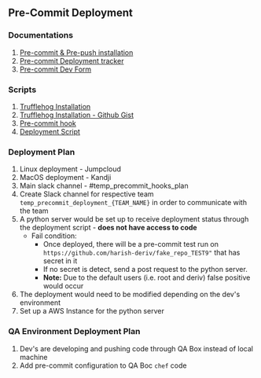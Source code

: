 ## Pre-Commit Deployment

### Documentations
1. [Pre-commit & Pre-push installation](https://docs.google.com/document/d/1zqfZc-iyjnsIKHWbHv3mP5-RRH5zEhY5I0iWbdDGyVg/edit#heading=h.ufhpzm1dxy82)
2. [Pre-commit Deployment tracker](https://docs.google.com/spreadsheets/d/1BwA6rKtyj8861UMmSTwtN8iQtSq_36g__PP8gwFkFJY/edit#gid=0)
3. [Pre-commit Dev Form](https://docs.google.com/spreadsheets/d/1RR57JI4GMPoQ3uIw2CCDWsR6P2Mrl15J1R-H1oAjQ4E/edit#gid=0)

### Scripts
1. [Trufflehog Installation](https://gist.githubusercontent.com/harish-deriv/849f0075982b35668b0be4aa30a008fe/raw/c06cde4f5d02e120f62c82670ca5f1fbc4312dcd/install_secretscanner.sh)
2. [Trufflehog Installation - Github Gist](https://gist.github.com/harish-deriv/849f0075982b35668b0be4aa30a008fe#file-install_secretscanner-sh)
3. [Pre-commit hook](https://gist.github.com/harish-deriv/134064f95a2b2313a8991bc8d9f9560c)
4. [Deployment Script](https://gist.github.com/harish-deriv/86e81c0910f85b041430554d4a9de687)

### Deployment Plan
1. Linux deployment - Jumpcloud
2. MacOS deployment - Kandji
3. Main slack channel - #temp_precommit_hooks_plan
4. Create Slack channel for respective team `temp_precommit_deployment_{TEAM_NAME}` in order to communicate with the team
5. A python server would be set up to receive deployment status through the deployment script - **does not have access to code**
    - Fail condition:
        - Once deployed, there will be a pre-commit test run on `https://github.com/harish-deriv/fake_repo_TEST9"` that has secret in it 
        - If no secret is detect, send a post request to the python server. 
        - **Note:** Due to the default users (i.e. root and deriv) false positive would occur
6. The deployment would need to be modified depending on the dev's environment
7. Set up a AWS Instance for the python server


### QA Environment Deployment Plan
1. Dev's are developing and pushing code through QA Box instead of local machine 
2. Add pre-commit configuration to QA Boc `chef` code  